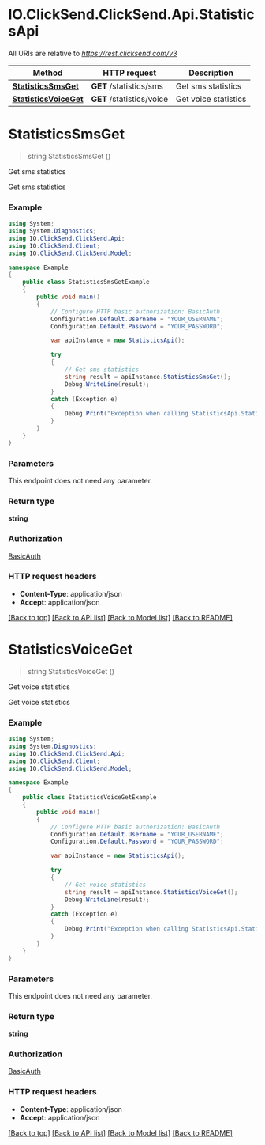 # IO.ClickSend.ClickSend.Api.StatisticsApi

All URIs are relative to *https://rest.clicksend.com/v3*

Method | HTTP request | Description
------------- | ------------- | -------------
[**StatisticsSmsGet**](StatisticsApi.md#statisticssmsget) | **GET** /statistics/sms | Get sms statistics
[**StatisticsVoiceGet**](StatisticsApi.md#statisticsvoiceget) | **GET** /statistics/voice | Get voice statistics


<a name="statisticssmsget"></a>
# **StatisticsSmsGet**
> string StatisticsSmsGet ()

Get sms statistics

Get sms statistics

### Example
```csharp
using System;
using System.Diagnostics;
using IO.ClickSend.ClickSend.Api;
using IO.ClickSend.Client;
using IO.ClickSend.ClickSend.Model;

namespace Example
{
    public class StatisticsSmsGetExample
    {
        public void main()
        {
            // Configure HTTP basic authorization: BasicAuth
            Configuration.Default.Username = "YOUR_USERNAME";
            Configuration.Default.Password = "YOUR_PASSWORD";

            var apiInstance = new StatisticsApi();

            try
            {
                // Get sms statistics
                string result = apiInstance.StatisticsSmsGet();
                Debug.WriteLine(result);
            }
            catch (Exception e)
            {
                Debug.Print("Exception when calling StatisticsApi.StatisticsSmsGet: " + e.Message );
            }
        }
    }
}
```

### Parameters
This endpoint does not need any parameter.

### Return type

**string**

### Authorization

[BasicAuth](../README.md#BasicAuth)

### HTTP request headers

 - **Content-Type**: application/json
 - **Accept**: application/json

[[Back to top]](#) [[Back to API list]](../README.md#documentation-for-api-endpoints) [[Back to Model list]](../README.md#documentation-for-models) [[Back to README]](../README.md)

<a name="statisticsvoiceget"></a>
# **StatisticsVoiceGet**
> string StatisticsVoiceGet ()

Get voice statistics

Get voice statistics

### Example
```csharp
using System;
using System.Diagnostics;
using IO.ClickSend.ClickSend.Api;
using IO.ClickSend.Client;
using IO.ClickSend.ClickSend.Model;

namespace Example
{
    public class StatisticsVoiceGetExample
    {
        public void main()
        {
            // Configure HTTP basic authorization: BasicAuth
            Configuration.Default.Username = "YOUR_USERNAME";
            Configuration.Default.Password = "YOUR_PASSWORD";

            var apiInstance = new StatisticsApi();

            try
            {
                // Get voice statistics
                string result = apiInstance.StatisticsVoiceGet();
                Debug.WriteLine(result);
            }
            catch (Exception e)
            {
                Debug.Print("Exception when calling StatisticsApi.StatisticsVoiceGet: " + e.Message );
            }
        }
    }
}
```

### Parameters
This endpoint does not need any parameter.

### Return type

**string**

### Authorization

[BasicAuth](../README.md#BasicAuth)

### HTTP request headers

 - **Content-Type**: application/json
 - **Accept**: application/json

[[Back to top]](#) [[Back to API list]](../README.md#documentation-for-api-endpoints) [[Back to Model list]](../README.md#documentation-for-models) [[Back to README]](../README.md)

